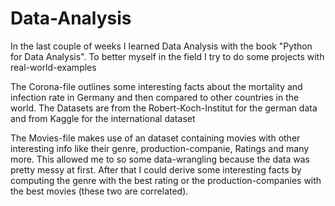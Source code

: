 # Data-Analysis
In the last couple of weeks I learned Data Analysis with the book "Python for Data Analysis". To better myself in the field  I try to do some projects with real-world-examples 

The Corona-file outlines some interesting facts about the mortality and infection rate in Germany and then compared to other countries in the world.
The Datasets are from the Robert-Koch-Institut for the german data and from Kaggle for the international dataset

The Movies-file makes use of an dataset containing movies with other interesting info like their genre, production-companie, Ratings and many more.
This allowed me to so some data-wrangling because the data was pretty messy at first. After that I could derive some interesting facts by computing the genre with the best rating or
the production-companies with the best movies (these two are correlated).
